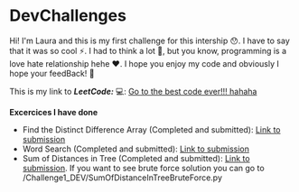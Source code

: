 # **DevChallenges**

Hi! I'm Laura and this is my first challenge for this intership 😯. I have to say that it was so cool ⚡. I had to think a lot 🧠, but you know, programming is a love hate relationship hehe ♥. I hope you enjoy my code and obviously I hope your feedBack! 💌

This is my link to ***LeetCode:*** 💻:
[Go to the best code ever!!! hahaha](https://leetcode.com/lceballosa/)

**Excercices I have done**


*   Find the Distinct Difference Array (Completed and submitted): [Link to submission](https://leetcode.com/submissions/detail/1004869866/)
*   Word Search (Completed and submitted): [Link to submission](https://leetcode.com/submissions/detail/1005505562/)
*   Sum of Distances in Tree (Completed and submitted): [Link to submission](https://leetcode.com/submissions/detail/1006432763/). If you want to see brute force solution you can go to /Challenge1_DEV/SumOfDistanceInTreeBruteForce.py

